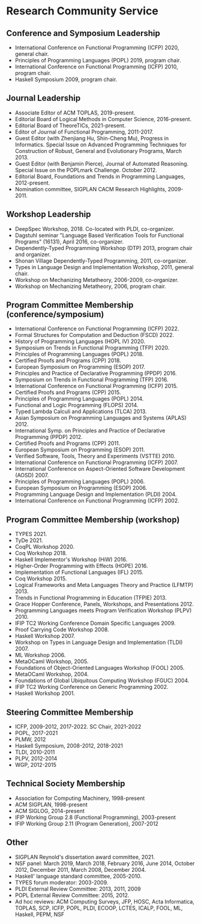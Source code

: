 Research Community Service
==========================

## Conference and Symposium Leadership

- International Conference on Functional Programming (ICFP) 2020, general
  chair.
- Principles of Programming Languages (POPL) 2019, program chair.
- International Conference on Functional Programming (ICFP) 2010, program chair.
- Haskell Symposium 2009, program chair.

## Journal Leadership

- Associate Editor of ACM TOPLAS, 2019-present.
- Editorial Board of Logical Methods in Computer Science, 2016-present.
- Editorial Board of TheoreTICs, 2021-present.
- Editor of Journal of Functional Programming, 2011-2017.
- Guest Editor (with Zhenjiang Hu, Shin-Cheng Mu), Progress in
  Informatics. Special Issue on Advanced Programming Techniques for
  Construction of Robust, General and Evolutionary Programs, March 2013.
- Guest Editor (with Benjamin Pierce),
  Journal of Automated Reasoning. Special Issue on the POPLmark
  Challenge. October 2012.
- Editorial Board,  Foundations and Trends in Programming
  Languages, 2012-present.
- Nomination committee, SIGPLAN CACM Research Highlights, 2009-2011.


## Workshop Leadership

- DeepSpec Workshop, 2018. Co-located with PLDI, co-organizer.
- Dagstuhl seminar "Language Based Verification Tools for Functional Programs"
  (16131), April 2016, co-organizer.
- Dependently-Typed Programming Workshop (DTP) 2013, program chair and organizer.
- Shonan Village Dependently-Typed Programming, 2011, co-organizer.
- Types in Language Design and Implementation Workshop, 2011, general chair.
- Workshop on Mechanizing Metatheory, 2006-2009, co-organizer.
- Workshop on Mechanizing Metatheory, 2006, program chair.


## Program Committee Membership (conference/symposium)

- International Conference on Functional Programming (ICFP) 2022.
- Formal Structures for Computation and Deduction (FSCD) 2022.
- History of Programming Languages (HOPL IV) 2020.
- Symposium on Trends in Functional Programming (TFP) 2020.
- Principles of Programming Languages (POPL) 2018.
- Certified Proofs and Programs (CPP) 2018.
- European Symposium on Programming (ESOP) 2017.
- Principles and Practice of Declarative Programming (PPDP) 2016.
- Symposium on Trends in Functional Programming (TFP) 2016.
- International Conference on Functional Programming (ICFP) 2015.
- Certified Proofs and Programs (CPP) 2015.
- Principles of Programming Languages (POPL) 2014.
- Functional and Logic Programming (FLOPS) 2014.
- Typed Lambda Calculi and Applications (TLCA) 2013.
- Asian Symposium on Programming Languages and Systems
    (APLAS) 2012.
- International Symp. on Principles and Practice of
    Declarative Programming (PPDP) 2012.
- Certified Proofs and Programs (CPP) 2011.
- European Symposium on Programming (ESOP) 2011.
- Verified Software, Tools, Theory and Experiments (VSTTE) 2010.
- International Conference on Functional Programming (ICFP) 2007.
- International Conference on Aspect-Oriented Software Development (AOSD) 2007.
- Principles of Programming Languages (POPL) 2006.
- European Symposium on Programming (ESOP) 2006.
- Programming Language Design and Implementation (PLDI) 2004.
- International Conference on Functional Programming (ICFP) 2002.

## Program Committee Membership (workshop)

- TYPES 2021.
- TyDe 2021.
- CoqPL Workshop 2020.
- Coq Workshop 2018.
- Haskell Implementor's Workshop (HiW) 2016.
- Higher-Order Programming with Effects (HOPE) 2016.
- Implementation of Functional Languages (IFL) 2015.
- Coq Workshop 2015.
- Logical Frameworks and Meta Languages Theory and Practice (LFMTP) 2013.
- Trends in Functional Programming in Education (TFPIE) 2013.
- Grace Hopper Conference, Panels, Workshops, and Presentations 2012.
- Programming Languages meets Program Verification Workshop  (PLPV) 2010.
- IFIP TC2 Working Conference Domain Specific Languages 2009.
- Proof Carrying Code Workshop 2008.
- Haskell Workshop 2007.
- Workshop on Types in Language Design and Implementation (TLDI) 2007.
- ML Workshop 2006.
- MetaOCaml Workshop, 2005.
- Foundations of Object-Oriented Languages Workshop (FOOL) 2005.
- MetaOCaml Workshop, 2004.
- Foundations of Global Ubiquitous Computing Workshop (FGUC) 2004.
- IFIP TC2 Working Conference on Generic Programming 2002.
- Haskell Workshop 2001.

## Steering Committee Membership

- ICFP, 2009-2012, 2017-2022. SC Chair, 2021-2022
- POPL, 2017-2021
- PLMW, 2012
- Haskell Symposium, 2008-2012, 2018-2021
- TLDI, 2010-2011
- PLPV, 2012-2014
- WGP, 2012-2015


## Technical Society Membership
  * Association for Computing Machinery, 1998-present
  * ACM SIGPLAN, 1998-present
  * ACM SIGLOG, 2014-present
  * IFIP Working Group 2.8 (Functional Programming), 2003-present
  * IFIP Working Group 2.11 (Program Generation), 2007-2012


## Other
- SIGPLAN Reynold's dissertation award committee, 2021.
- NSF panel: March 2019, March 2018, February 2016, June 2014, October 2012,
  December 2011, March 2008, December 2004.
- Haskell' language standard committee, 2005-2010.
- TYPES forum moderator: 2003-2009.
- PLDI External Review Committee: 2013, 2011, 2009
- POPL External Review Committee: 2015, 2012.
- Ad hoc reviews: ACM Computing Surveys, JFP, HOSC, Acta Informatica, TOPLAS, SCP, ICFP, POPL, PLDI, ECOOP, LCTES, ICALP, FOOL, ML, Haskell, PEPM, NSF
